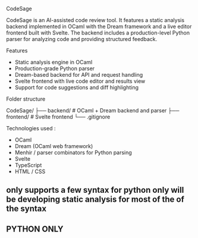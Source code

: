 CodeSage

CodeSage is an AI-assisted code review tool. It features a static analysis backend implemented in OCaml with the Dream framework and a live editor frontend built with Svelte. 
The backend includes a production-level Python parser for analyzing code and providing structured feedback.

Features

- Static analysis engine in OCaml  
- Production-grade Python parser  
- Dream-based backend for API and request handling  
- Svelte frontend with live code editor and results view  
- Support for code suggestions and diff highlighting  

Folder structure

CodeSage/
├── backend/ # OCaml + Dream backend and parser
├── frontend/ # Svelte frontend
└── .gitignore


Technologies used : 

- OCaml  
- Dream (OCaml web framework)  
- Menhir / parser combinators for Python parsing  
- Svelte  
- TypeScript  
- HTML / CSS  

## only supports a few syntax for python only will be developing static analysis for most of the of the syntax
## PYTHON ONLY
